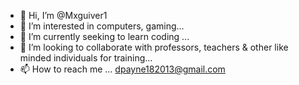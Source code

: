 - 👋 Hi, I’m @Mxguiver1
- 👀 I’m interested in computers, gaming...
- 🌱 I’m currently seeking to learn coding ...
- 💞️ I’m looking to collaborate with professors, teachers & other like minded individuals for training...
- 📫 How to reach me ...
dpayne182013@gmail.com 
<!---
Mxguiver1/Mxguiver1 is a ✨ special ✨ repository because its `README.md` (this file) appears on your GitHub profile.
You can click the Preview link to take a look at your changes.
--->
